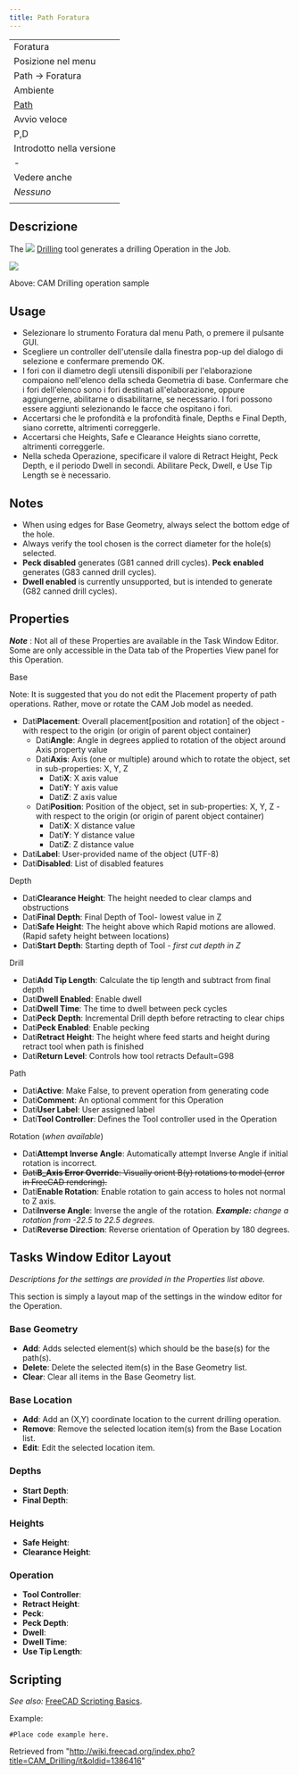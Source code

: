 ```yaml
---
title: Path Foratura
---
```

|  |
| --- |
| Foratura |
| Posizione nel menu |
| Path → Foratura |
| Ambiente |
| [Path](/Path_Workbench/it "Path Workbench/it") |
| Avvio veloce |
| P,D |
| Introdotto nella versione |
| - |
| Vedere anche |
| *Nessuno* |
|  |

## Descrizione

The ![](/images/CAM_Drilling.svg) [Drilling](/CAM_Drilling "CAM Drilling") tool generates a drilling Operation in the Job.

![](/images/Path_Drilling_Sample.png)

Above: CAM Drilling operation sample

## Usage

* Selezionare lo strumento Foratura dal menu Path, o premere il pulsante GUI.
* Scegliere un controller dell'utensile dalla finestra pop-up del dialogo di selezione e confermare premendo OK.
* I fori con il diametro degli utensili disponibili per l'elaborazione compaiono nell'elenco della scheda Geometria di base. Confermare che i fori dell'elenco sono i fori destinati all'elaborazione, oppure aggiungerne, abilitarne o disabilitarne, se necessario. I fori possono essere aggiunti selezionando le facce che ospitano i fori.
* Accertarsi che le profondità e la profondità finale, Depths e Final Depth, siano corrette, altrimenti correggerle.
* Accertarsi che Heights, Safe e Clearance Heights siano corrette, altrimenti correggerle.
* Nella scheda Operazione, specificare il valore di Retract Height, Peck Depth, e il periodo Dwell in secondi. Abilitare Peck, Dwell, e Use Tip Length se è necessario.

## Notes

* When using edges for Base Geometry, always select the bottom edge of the hole.
* Always verify the tool chosen is the correct diameter for the hole(s) selected.
* **Peck disabled** generates (G81 canned drill cycles). **Peck enabled** generates (G83 canned drill cycles).
* **Dwell enabled** is currently unsupported, but is intended to generate (G82 canned drill cycles).

## Properties

***Note*** : Not all of these Properties are available in the Task Window Editor. Some are only accessible in the Data tab of the Properties View panel for this Operation.

Base

Note: It is suggested that you do not edit the Placement property of path operations. Rather, move or rotate the CAM Job model as needed.

* Dati**Placement**: Overall placement[position and rotation] of the object - with respect to the origin (or origin of parent object container)
  + Dati**Angle**: Angle in degrees applied to rotation of the object around Axis property value
  + Dati**Axis**: Axis (one or multiple) around which to rotate the object, set in sub-properties: X, Y, Z
    - Dati**X**: X axis value
    - Dati**Y**: Y axis value
    - Dati**Z**: Z axis value
  + Dati**Position**: Position of the object, set in sub-properties: X, Y, Z - with respect to the origin (or origin of parent object container)
    - Dati**X**: X distance value
    - Dati**Y**: Y distance value
    - Dati**Z**: Z distance value
* Dati**Label**: User-provided name of the object (UTF-8)
* Dati**Disabled**: List of disabled features

Depth

* Dati**Clearance Height**: The height needed to clear clamps and obstructions
* Dati**Final Depth**: Final Depth of Tool- lowest value in Z
* Dati**Safe Height**: The height above which Rapid motions are allowed. (Rapid safety height between locations)
* Dati**Start Depth**: Starting depth of Tool - *first cut depth in Z*

Drill

* Dati**Add Tip Length**: Calculate the tip length and subtract from final depth
* Dati**Dwell Enabled**: Enable dwell
* Dati**Dwell Time**: The time to dwell between peck cycles
* Dati**Peck Depth**: Incremental Drill depth before retracting to clear chips
* Dati**Peck Enabled**: Enable pecking
* Dati**Retract Height**: The height where feed starts and height during retract tool when path is finished
* Dati**Return Level**: Controls how tool retracts Default=G98

Path

* Dati**Active**: Make False, to prevent operation from generating code
* Dati**Comment**: An optional comment for this Operation
* Dati**User Label**: User assigned label
* Dati**Tool Controller**: Defines the Tool controller used in the Operation

Rotation (*when available*)

* Dati**Attempt Inverse Angle**: Automatically attempt Inverse Angle if initial rotation is incorrect.
* ~~Dati**B\_Axis Error Override**: Visually orient B(y) rotations to model (error in FreeCAD rendering).~~
* Dati**Enable Rotation**: Enable rotation to gain access to holes not normal to Z axis.
* Dati**Inverse Angle**: Inverse the angle of the rotation.  ***Example:** change a rotation from -22.5 to 22.5 degrees.*
* Dati**Reverse Direction**: Reverse orientation of Operation by 180 degrees.

## Tasks Window Editor Layout

*Descriptions for the settings are provided in the Properties list above.*

This section is simply a layout map of the settings in the window editor for the Operation.

### Base Geometry

* **Add**: Adds selected element(s) which should be the base(s) for the path(s).
* **Delete**: Delete the selected item(s) in the Base Geometry list.
* **Clear**: Clear all items in the Base Geometry list.

### Base Location

* **Add**: Add an (X,Y) coordinate location to the current drilling operation.
* **Remove**: Remove the selected location item(s) from the Base Location list.
* **Edit**: Edit the selected location item.

### Depths

* **Start Depth**:
* **Final Depth**:

### Heights

* **Safe Height**:
* **Clearance Height**:

### Operation

* **Tool Controller**:
* **Retract Height**:
* **Peck**:
* **Peck Depth**:
* **Dwell**:
* **Dwell Time**:
* **Use Tip Length**:

## Scripting

*See also:* [FreeCAD Scripting Basics](/FreeCAD_Scripting_Basics "FreeCAD Scripting Basics").

Example:

```
#Place code example here.

```

Retrieved from "<http://wiki.freecad.org/index.php?title=CAM_Drilling/it&oldid=1386416>"